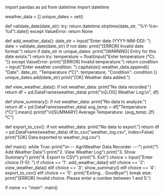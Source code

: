 import pandas as pd
from datetime import datetime

weather_data = []
unique_dates = set()

def validate_date(date_str):
    try:
        return datetime.strptime(date_str, "%Y-%m-%d").date()
    except ValueError:
        return None

def add_weather_data():
    date_str = input("Enter date (YYYY-MM-DD): ")
    date = validate_date(date_str)
    if not date:
        print("[ERROR] Invalid date format.")
        return
    if date_str in unique_dates:
        print("[WARNING] Entry for this date exists.")
        return
    try:
        temperature = float(input("Enter temperature (°C): "))
    except ValueError:
        print("[ERROR] Invalid temperature.")
        return
    condition = input("Enter weather condition: ").capitalize()
    weather_data.append({
        "Date": date_str,
        "Temperature (°C)": temperature,
        "Condition": condition
    })
    unique_dates.add(date_str)
    print("[OK] Weather data added.")

def view_weather_data():
    if not weather_data:
        print("No data recorded.")
        return
    df = pd.DataFrame(weather_data)
    print("\n[LOG] Weather Log:\n", df)

def show_summary():
    if not weather_data:
        print("No data to analyze.")
        return
    df = pd.DataFrame(weather_data)
    avg_temp = df["Temperature (°C)"].mean()
    print(f"\n[SUMMARY] Average Temperature: {avg_temp:.2f} °C")

def export_to_csv():
    if not weather_data:
        print("No data to export.")
        return
    df = pd.DataFrame(weather_data)
    df.to_csv("weather_log.csv", index=False)
    print("[OK] Data exported to weather_log.csv")

def main():
    while True:
        print("\n--- AgriWeather Data Recorder ---")
        print("1. Add Weather Data")
        print("2. View Weather Log")
        print("3. Show Summary")
        print("4. Export to CSV")
        print("5. Exit")
        choice = input("Enter choice (1-5): ")
        if choice == '1':
            add_weather_data()
        elif choice == '2':
            view_weather_data()
        elif choice == '3':
            show_summary()
        elif choice == '4':
            export_to_csv()
        elif choice == '5':
            print("Exiting... Goodbye!")
            break
        else:
            print("[ERROR] Invalid choice. Please enter a number between 1 and 5.")

if _name_ == "_main_":
    main()

    
